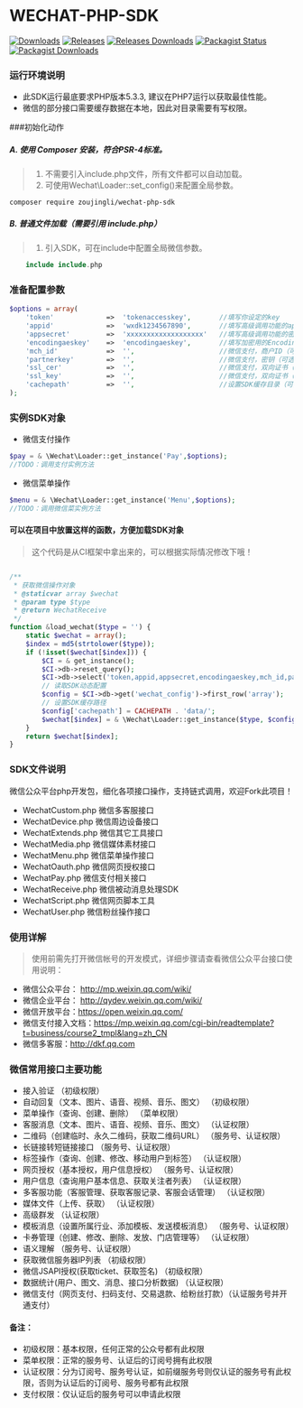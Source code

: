 # WECHAT-PHP-SDK

[![Downloads](https://img.shields.io/github/downloads/zoujingli/wechat-php-sdk/total.svg)](https://github.com/zoujingli/wechat-php-sdk/releases)
[![Releases](https://img.shields.io/github/release/zoujingli/wechat-php-sdk.svg)](https://github.com/zoujingli/wechat-php-sdk/releases/latest)
[![Releases Downloads](https://img.shields.io/github/downloads/zoujingli/wechat-php-sdk/latest/total.svg)](https://github.com/zoujingli/wechat-php-sdk/releases/latest)
[![Packagist Status](https://img.shields.io/packagist/v/zoujingli/wechat-php-sdk.svg)](https://packagist.org/packages/zoujingli/wechat-php-sdk)
[![Packagist Downloads](https://img.shields.io/packagist/dt/zoujingli/wechat-php-sdk.svg)](https://packagist.org/packages/zoujingli/wechat-php-sdk)

### 运行环境说明

* 此SDK运行最底要求PHP版本5.3.3, 建议在PHP7运行以获取最佳性能。
* 微信的部分接口需要缓存数据在本地，因此对目录需要有写权限。

###初始化动作 

##### A. 使用 Composer 安装，符合PSR-4标准。
>1. 不需要引入include.php文件，所有文件都可以自动加载。
>2. 可使用Wechat\Loader::set_config()来配置全局参数。

```shell
composer require zoujingli/wechat-php-sdk
```
##### B. 普通文件加载（需要引用 include.php）
>1. 引入SDK，可在include中配置全局微信参数。

```php
    include include.php
```
### 准备配置参数 

```php
$options = array(
    'token'             =>  'tokenaccesskey',       //填写你设定的key
    'appid'             =>  'wxdk1234567890',       //填写高级调用功能的app id, 请在微信开发模式后台查询
    'appsecret'         =>  'xxxxxxxxxxxxxxxxxxx'   //填写高级调用功能的密钥
    'encodingaeskey'    =>  'encodingaeskey',       //填写加密用的EncodingAESKey（可选，接口传输选择加密时必需）
    'mch_id'            =>  '',                     //微信支付，商户ID（可选）
    'partnerkey'        =>  '',                     //微信支付，密钥（可选）
    'ssl_cer'           =>  '',                     //微信支付，双向证书（可选，操作退款或打款时必需）
    'ssl_key'           =>  '',                     //微信支付，双向证书（可选，操作退款或打款时必需）
    'cachepath'         =>  '',                     //设置SDK缓存目录（可选，默认位置在./src/Cache下，请保证写权限）
);
```

### 实例SDK对象

* 微信支付操作

```php
$pay = & \Wechat\Loader::get_instance('Pay',$options);
//TODO：调用支付实例方法
```

* 微信菜单操作

```php
$menu = & \Wechat\Loader::get_instance('Menu',$options);
//TODO：调用微信菜实例方法
```

#### 可以在项目中放置这样的函数，方便加载SDK对象
> 这个代码是从CI框架中拿出来的，可以根据实际情况修改下哦！

```php

/**
 * 获取微信操作对象
 * @staticvar array $wechat
 * @param type $type
 * @return WechatReceive
 */
function &load_wechat($type = '') {
    static $wechat = array();
    $index = md5(strtolower($type));
    if (!isset($wechat[$index])) {
        $CI = & get_instance();
        $CI->db->reset_query();
        $CI->db->select('token,appid,appsecret,encodingaeskey,mch_id,partnerkey,ssl_cer,ssl_key,qrc_img');
        // 读取SDK动态配置
        $config = $CI->db->get('wechat_config')->first_row('array');
        // 设置SDK缓存路径
        $config['cachepath'] = CACHEPATH . 'data/';
        $wechat[$index] = & \Wechat\Loader::get_instance($type, $config);
    }
    return $wechat[$index];
}
```

### SDK文件说明
微信公众平台php开发包，细化各项接口操作，支持链式调用，欢迎Fork此项目！

* WechatCustom.php 微信多客服接口
* WechatDevice.php 微信周边设备接口
* WechatExtends.php 微信其它工具接口
* WechatMedia.php 微信媒体素材接口
* WechatMenu.php 微信菜单操作接口
* WechatOauth.php 微信网页授权接口
* WechatPay.php 微信支付相关接口
* WechatReceive.php 微信被动消息处理SDK
* WechatScript.php 微信网页脚本工具
* WechatUser.php 微信粉丝操作接口

### 使用详解
> 使用前需先打开微信帐号的开发模式，详细步骤请查看微信公众平台接口使用说明：  
* 微信公众平台： http://mp.weixin.qq.com/wiki/
* 微信企业平台： http://qydev.weixin.qq.com/wiki/
* 微信开放平台：https://open.weixin.qq.com/
* 微信支付接入文档：https://mp.weixin.qq.com/cgi-bin/readtemplate?t=business/course2_tmpl&lang=zh_CN
* 微信多客服：http://dkf.qq.com

### 微信常用接口主要功能

* 接入验证 （初级权限）
* 自动回复（文本、图片、语音、视频、音乐、图文） （初级权限）
* 菜单操作（查询、创建、删除） （菜单权限）
* 客服消息（文本、图片、语音、视频、音乐、图文） （认证权限）
* 二维码（创建临时、永久二维码，获取二维码URL） （服务号、认证权限）
* 长链接转短链接接口 （服务号、认证权限）
* 标签操作（查询、创建、修改、移动用户到标签） （认证权限）
* 网页授权（基本授权，用户信息授权） （服务号、认证权限）
* 用户信息（查询用户基本信息、获取关注者列表） （认证权限）
* 多客服功能（客服管理、获取客服记录、客服会话管理） （认证权限）
* 媒体文件（上传、获取） （认证权限）
* 高级群发 （认证权限）
* 模板消息（设置所属行业、添加模板、发送模板消息） （服务号、认证权限）
* 卡券管理（创建、修改、删除、发放、门店管理等） （认证权限）
* 语义理解 （服务号、认证权限）
* 获取微信服务器IP列表 （初级权限）
* 微信JSAPI授权(获取ticket、获取签名) （初级权限）
* 数据统计(用户、图文、消息、接口分析数据) （认证权限）
* 微信支付（网页支付、扫码支付、交易退款、给粉丝打款）（认证服务号并开通支付）

#### 备注：
* 初级权限：基本权限，任何正常的公众号都有此权限
* 菜单权限：正常的服务号、认证后的订阅号拥有此权限
* 认证权限：分为订阅号、服务号认证，如前缀服务号则仅认证的服务号有此权限，否则为认证后的订阅号、服务号都有此权限
* 支付权限：仅认证后的服务号可以申请此权限